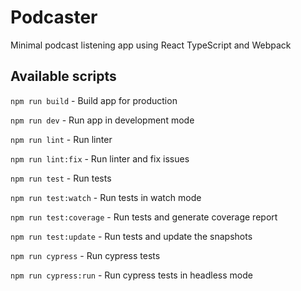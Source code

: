 # Podcaster

Minimal podcast listening app using React TypeScript and Webpack

## Available scripts

`npm run build` - Build app for production

`npm run dev` - Run app in development mode

`npm run lint` - Run linter

`npm run lint:fix` - Run linter and fix issues

`npm run test` - Run tests

`npm run test:watch` - Run tests in watch mode

`npm run test:coverage` - Run tests and generate coverage report

`npm run test:update` - Run tests and update the snapshots

`npm run cypress` - Run cypress tests

`npm run cypress:run` - Run cypress tests in headless mode